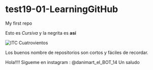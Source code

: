 # test19-01-LearningGitHub
My first repo


Esto es _Cursiva_ y la negrita es **así**

![ITC Cuatrovientos](http://www.cuatrovientos.org/images/logo2.png)

Los buenos nombre de repositorios son cortos y fáciles de recordar.

Hola!!!!
Sigueme en instagram : @danimart_el_BOT_14 
Un saludo

